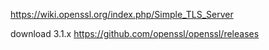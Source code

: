 https://wiki.openssl.org/index.php/Simple_TLS_Server

download 3.1.x https://github.com/openssl/openssl/releases
